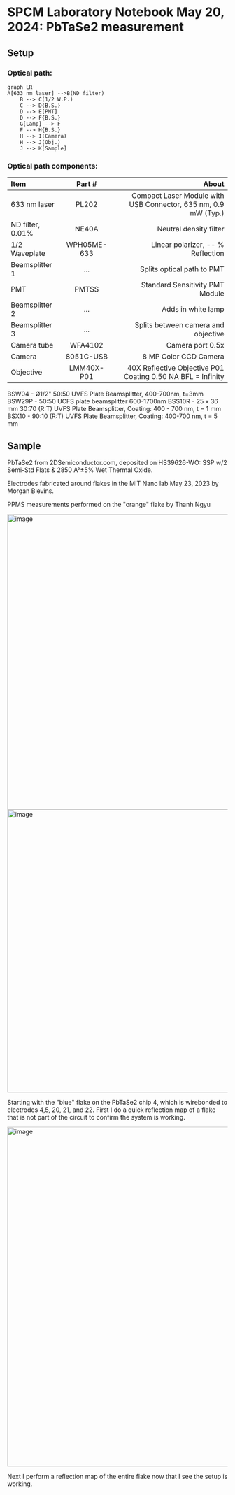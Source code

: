 # SPCM Laboratory Notebook May 20, 2024: PbTaSe2 measurement

## Setup
### Optical path:

```mermaid
graph LR
A[633 nm laser] -->B(ND filter)
    B --> C(1/2 W.P.)
    C --> D{B.S.}
    D --> E[PMT]
    D --> F{B.S.}
    G[Lamp] --> F
    F --> H{B.S.}
    H --> I(Camera)
    H --> J(Obj.)
    J --> K[Sample]
```

### Optical path components:

| Item              | Part # | About |
| :---------------- | :------: | ----: |
| 633 nm laser      | PL202	| Compact Laser Module with USB Connector, 635 nm, 0.9 mW (Typ.)  |
| ND filter, 0.01\% |   NE40A   | Neutral density filter |
| 1/2 Waveplate    | WPH05ME-633 | Linear polarizer, -- \% Reflection |
| Beamsplitter 1  | ...   | Splits optical path to PMT |
| PMT |  PMTSS   | Standard Sensitivity PMT Module|
| Beamsplitter 2  |  ...   | Adds in white lamp |
| Beamsplitter 3  |  ...  | Splits between camera and objective |
| Camera tube    |  WFA4102   | Camera port 0.5x |
| Camera    |  8051C-USB   | 8 MP Color CCD Camera |
| Objective |  LMM40X-P01   | 40X Reflective Objective P01 Coating 0.50 NA BFL = Infinity |

BSW04 - Ø1/2" 50:50 UVFS Plate Beamsplitter, 400-700nm, t=3mm
BSW29P - 50:50 UCFS plate beamsplitter 600-1700nm
BSS10R - 25 x 36 mm 30:70 (R:T) UVFS Plate Beamsplitter, Coating: 400 - 700 nm, t = 1 mm
BSX10 - 90:10 (R:T) UVFS Plate Beamsplitter, Coating: 400-700 nm, t = 5 mm

## Sample

PbTaSe2 from 2DSemiconductor.com, deposited on HS39626-WO: SSP w/2 Semi-Std Flats & 2850 A°±5% Wet Thermal Oxide.

Electrodes fabricated around flakes in the MIT Nano lab May 23, 2023 by Morgan Blevins.

PPMS measurements performed on the "orange" flake by Thanh Ngyu

<img width="676" alt="image" src="https://github.com/morganblevins/scanning-photocurrent-microscope/assets/75329182/2f3baff4-8f25-413e-92a7-c0197308f6b1">

<img width="647" alt="image" src="https://github.com/morganblevins/scanning-photocurrent-microscope/assets/75329182/80c6a184-9f9a-4ee1-95b4-d3fe15a23738">

Starting with the "blue" flake on the PbTaSe2 chip 4, which is wirebonded to electrodes 4,5, 20, 21, and 22. First I do a quick reflection map of a flake that is not part of the circuit to confirm the system is working.

<img width="777" alt="image" src="https://github.com/morganblevins/scanning-photocurrent-microscope/assets/75329182/fa484179-6312-4ef2-a536-3d8fb74771e6">


Next I perform a reflection map of the entire flake now that I see the setup is working. 

